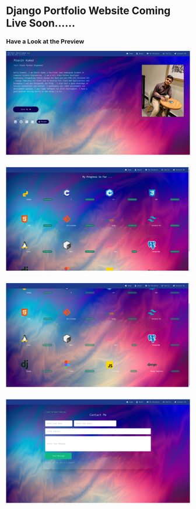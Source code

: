 <h1>Django Portfolio Website Coming Live Soon......</h1>
<h3>Have a Look at the Preview</h3>

![alt text](https://github.com/Pravin-Kumar-21/Django-Portfolio/blob/master/live%20Pictures/1.png)
<br>
<br>


![alt text](https://github.com/Pravin-Kumar-21/Django-Portfolio/blob/master/live%20Pictures/2.png)
<br>
<br>

![alt text](https://github.com/Pravin-Kumar-21/Django-Portfolio/blob/master/live%20Pictures/3.png)
<br>
<br>

![alt text](https://github.com/Pravin-Kumar-21/Django-Portfolio/blob/master/live%20Pictures/4.png)
<br>
<br>
